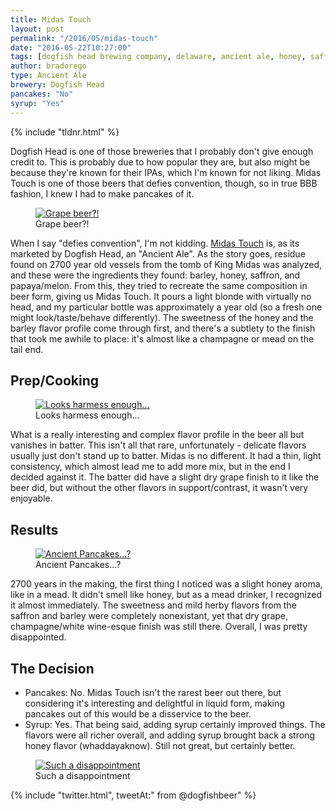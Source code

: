 ```yaml
---
title: Midas Touch
layout: post
permalink: "/2016/05/midas-touch"
date: "2016-05-22T10:27:00"
tags: [dogfish head brewing company, delaware, ancient ale, honey, saffron, barley, wheat beer]
author: bradorego
type: Ancient Ale
brewery: Dogfish Head
pancakes: "No"
syrup: "Yes"
---
```


{% include "tldnr.html" %}

Dogfish Head is one of those breweries that I probably don't give enough credit to. This is probably due to how popular they are, but also might be because they're known for their IPAs, which I'm known for not liking. Midas Touch is one of those beers that defies convention, though, so in true BBB fashion, I knew I had to make pancakes of it.

<figure class="imageWrap">
  <a href="{{ site.url }}/assets/full/midas-touch/beer.jpg">
    <img src="{{ site.url }}/assets/compressed/midas-touch/beer.jpg" alt="Grape beer?!" />
  </a>
  <figcaption>
    Grape beer?!
  </figcaption>
</figure>

When I say "defies convention", I'm not kidding. <a href="http://www.dogfish.com/brews-spirits/the-brews/year-round-brews/midas-touch.htm">Midas Touch</a> is, as its marketed by Dogfish Head, an "Ancient Ale". As the story goes, residue found on 2700 year old vessels from the tomb of King Midas was analyzed, and these were the ingredients they found: barley, honey, saffron, and papaya/melon. From this, they tried to recreate the same composition in beer form, giving us Midas Touch. It pours a light blonde with virtually no head, and my particular bottle was approximately a year old (so a fresh one might look/taste/behave differently). The sweetness of the honey and the barley flavor profile come through first, and there's a subtlety to the finish that took me awhile to place: it's almost like a champagne or mead on the tail end.

## Prep/Cooking

<figure class="imageWrap">
  <a href="{{ site.url }}/assets/full/midas-touch/batter.jpg">
    <img src="{{ site.url }}/assets/compressed/midas-touch/batter.jpg" alt='Looks harmess enough...' />
  </a>
  <figcaption>
    Looks harmess enough...
  </figcaption>
</figure>

What is a really interesting and complex flavor profile in the beer all but vanishes in batter. This isn't all that rare, unfortunately - delicate flavors usually just don't stand up to batter. Midas is no different. It had a thin, light consistency, which almost lead me to add more mix, but in the end I decided against it. The batter did have a slight dry grape finish to it like the beer did, but without the other flavors in support/contrast, it wasn't very enjoyable.

## Results

<figure class="imageWrap">
  <a href="{{ site.url }}/assets/full/midas-touch/pancakes.jpg">
    <img src="{{ site.url }}/assets/compressed/midas-touch/pancakes.jpg" alt="Ancient Pancakes...?" />
  </a>
  <figcaption>
    Ancient Pancakes...?
  </figcaption>
</figure>

2700 years in the making, the first thing I noticed was a slight honey aroma, like in a mead. It didn't smell like honey, but as a mead drinker, I recognized it almost immediately. The sweetness and mild herby flavors from the saffron and barley were completely nonexistant, yet that dry grape, champagne/white wine-esque finish was still there. Overall, I was pretty disappointed.

## The Decision

* Pancakes: No. Midas Touch isn't the rarest beer out there, but considering it's interesting and delightful in liquid form, making pancakes out of this would be a disservice to the beer.
* Syrup: Yes. That being said, adding syrup certainly improved things. The flavors were all richer overall, and adding syrup brought back a strong honey flavor (whaddayaknow). Still not great, but certainly better.

<figure class="imageWrap">
  <a href="{{ site.url }}/assets/full/midas-touch/syrup.jpg">
    <img src="{{ site.url }}/assets/compressed/midas-touch/syrup.jpg" alt="Such a disappointment" />
  </a>
  <figcaption>
    Such a disappointment
  </figcaption>
</figure>


{% include "twitter.html", tweetAt:" from @dogfishbeer" %}
